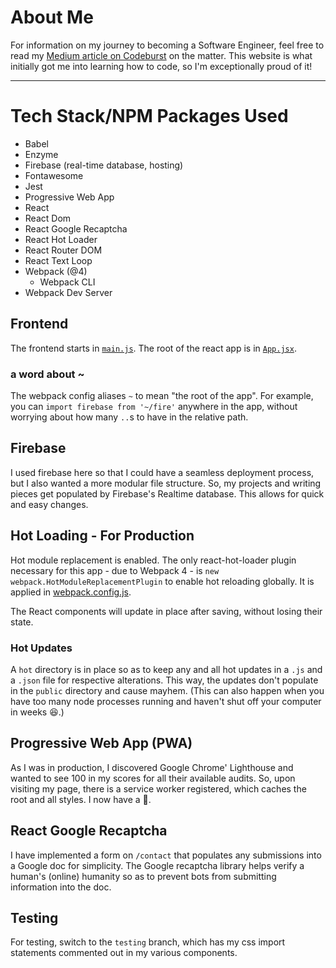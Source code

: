 # About Me

For information on my journey to becoming a Software Engineer, feel free to read my [Medium article on Codeburst](https://codeburst.io/five-ways-becoming-a-software-engineer-made-me-a-wizard-de1060fc04d4) on the matter. This website is what initially got me into learning how to code, so I'm exceptionally proud of it!

---

# Tech Stack/NPM Packages Used

- Babel
- Enzyme
- Firebase (real-time database, hosting)
- Fontawesome
- Jest
- Progressive Web App
- React
- React Dom
- React Google Recaptcha
- React Hot Loader
- React Router DOM
- React Text Loop
- Webpack (@4)
    - Webpack CLI
- Webpack Dev Server


## Frontend

The frontend starts in [`main.js`](./main.js). The root of the react app is in [`App.jsx`](client/App.jsx).

### a word about ~

The webpack config aliases `~` to mean "the root of the app". For example, you can `import firebase from '~/fire'` anywhere in the app, without worrying about how many `..`s to have in the relative path.


## Firebase

I used firebase here so that I could have a seamless deployment process, but I also wanted a more modular file structure. So, my projects and writing pieces get populated by Firebase's Realtime database. This allows for quick and easy changes.

## Hot Loading - For Production

Hot module replacement is enabled. The only react-hot-loader plugin necessary for this app - due to Webpack 4 - is `new webpack.HotModuleReplacementPlugin` to enable hot reloading globally. It is applied in [webpack.config.js](webpack.config.js).

The React components will update in place after saving, without losing their state.

### Hot Updates

A `hot` directory is in place so as to keep any and all hot updates in a `.js` and a `.json` file for respective alterations. This way, the updates don't populate in the `public` directory and cause mayhem. (This can also happen when you have too many node processes running and haven't shut off your computer in weeks :satisfied:.)

## Progressive Web App (PWA)

As I was in production, I discovered Google Chrome' Lighthouse and wanted to see 100 in my scores for all their available audits. So, upon visiting my page, there is a service worker registered, which caches the root and all styles. I now have a :100:.

## React Google Recaptcha

I have implemented a form on `/contact` that populates any submissions into a Google doc for simplicity. The Google recaptcha library helps verify a human's (online) humanity so as to prevent bots from submitting information into the doc.

## Testing

For testing, switch to the `testing` branch, which has my css import statements commented out in my various components.